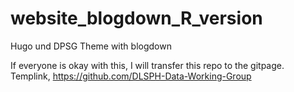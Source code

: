 # website_blogdown_R_version
Hugo und DPSG Theme with blogdown


If everyone is okay with this, I will transfer this repo to the gitpage. Templink, https://github.com/DLSPH-Data-Working-Group
